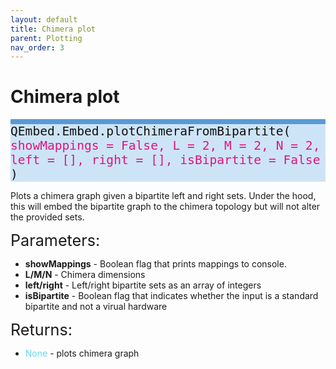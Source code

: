 ```yaml
---
layout: default
title: Chimera plot
parent: Plotting
nav_order: 3
---
```


# Chimera plot

<p style="text-align: left;">
<span style="display: block; color: #111111; background-color: #cde4f7; border-top: 8px solid; border-top-color: #599ad6; font-family: Monospace; font-size: 1.4em;">
	QEmbed.Embed.plotChimeraFromBipartite(
	<span style = "color: #e0147d;"> showMappings = False, L = 2, M = 2, N = 2, left = [], right = [], isBipartite = False </span>
	)
</span>
</p>

Plots a chimera graph given a bipartite left and right sets. Under the hood, this will embed the bipartite graph to the chimera topology but will not alter the provided sets.

<span style="font-size:1.8em;">Parameters:</span>
* **showMappings** - Boolean flag that prints mappings to console. 
* **L/M/N** - Chimera dimensions
* **left/right** - Left/right bipartite sets as an array of integers
* **isBipartite** - Boolean flag that indicates whether the input is a standard bipartite and not a virual hardware

<span style="font-size:1.8em;">Returns:</span>
* <span style = "color: #67d8ef"> None </span> - plots chimera graph
